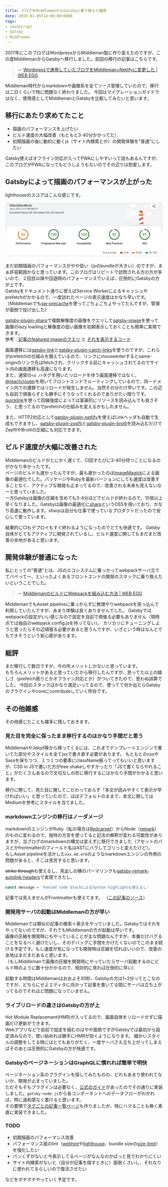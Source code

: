 ```yaml
---
title: ブログをMiddlemanからGatsbyに乗り換えた雑感
date: 2019-01-05T14:00:00+0900
tags:
- JavaScript
- Gatsby
- Middleman
---
```


2017年にこのブログはWordpressからMiddleman製に作り変えたのですが、この度MiddlemanからGatsbyへ移行しました。前回の移行の記事はこちらです。

> &mdash; [Wordpressで運用していたブログをMiddleman+Netlifyに変更した | WEB EGG](https://blog.leko.jp/post/migrate-wp-to-middleman-and-netlify/)

Middleman時代からmarkdownや画像系を全てソース管理していたので、移行は二日くらいで特に問題なく終わりました。
今回はマイグレーションガイドではなく、使用感としてMiddlemanとGatsbyを比較してみたいと思います。

## 移行にあたり求めてたこと
- 描画のパフォーマンスを上げたい
- ビルド速度の大幅改善（もともと3-40分かかってた）
- 初期描画の後に動的に動くjs（サイト内検索とか）の開発体験を"普通"にしたい

Gatsby使えばオフライン対応が入ってPWAにしやすいって話もあるんですが、このブログがPWAになってもどうしようもないのでその辺りは割愛します。

## Gatsbyによって描画のパフォーマンスが上がった
lighthouseのスコアはこんな感じです。

![lighthouse score](./lighthouse.png)

まだ初期描画のパフォーマンスがやや低い（jsのbundleが大きい）のですが、まぁ許容範囲かなと思っています。このブログはリピートで訪問される方の方が多いので、２回目以降や回遊時のパフォーマンスでいえば、圧倒的にGatsbyの方が上です。  
Gatsbyをドキュメント通りに使えばService Workerによるキャッシュやprefetchがかかるので、一度訪れたページの表示速度はかなり早いです。
（Middlemanでも[sw-precache](https://github.com/GoogleChromeLabs/sw-precache)を使ってごちょごちょやってたんですが、管理が面倒で投げ出した）

[gatsby-plugin-sharp](https://www.gatsbyjs.org/packages/gatsby-plugin-sharp)で複数解像度の画像をクエリして[gatsby-image](https://www.gatsbyjs.org/packages/gatsby-image/)を使って画像のlazy loadingと解像度の低い画像を初期表示しておくことも簡単に実現できます。  
参考：[記事のfeatured imageのクエリ](https://github.com/Leko/WEB-EGG/blob/34bb9aeb99f7fabf4947b8ae31aa8fc02b8a388d/src/templates/blog-post.js#L107-L114) と [それを表示するコード](https://github.com/Leko/WEB-EGG/blob/34bb9aeb99f7fabf4947b8ae31aa8fc02b8a388d/src/templates/blog-post.js#L34-L37)

画面遷移には[gatsby-link](https://www.gatsbyjs.org/docs/gatsby-link/)と[gatsby-plugin-catch-links](https://www.gatsbyjs.org/docs/gatsby-link/gatsby-plugin-catch-links)を使うのですが、これらがprefetchの仕組みを備えているので、リンクにmouseenterするとsame-originのリンク先はfetchされ、クリックする前にキャッシュされてるのでサイト内の画面遷移も高速になります。  
また、通常の`<a />`タグを用いたリロードを伴う画面遷移ではなく、[@reach/router](https://github.com/reach/router)を用いてフロントエンドでルーティングしているので、同一ドメイン内での遷移ではリロードが発生しません。当然その分だけ早いです。この辺も自前で頑張らずとも勝手にそうなってくれるのでありがたい限りです。  
[quicklink](https://github.com/GoogleChromeLabs/quicklink)を使って回線強度によっては富豪的にリソースを読み込んでも良さそう、と思ってるのでprefetchの仕組みを変えるかもしれません。

また、HTTP2対応として[gatsby-plugin-netlify](https://www.gatsbyjs.org/packages/gatsby-plugin-netlify/?=netlify)を使えばLinkヘッダも自動で生成もできますし、[gatsby-plugin-zopfli](https://www.gatsbyjs.org/packages/gatsby-plugin-zopfli/?=zop)と[gatsby-plugin-brotli](https://www.gatsbyjs.org/packages/gatsby-plugin-brotli/?=bro)を読み込むだけでZepfliやBrotliの圧縮にも対応できます。

## ビルド速度が大幅に改善された
Middlemanのビルドがとにかく遅くて、CI回すたびに3-40分待つことになるのがかなり辛かったです。  
ページのビルドも遅かったんですが、最も遅かったのは[ImageMagick](https://www.imagemagick.org)による画像の最適化でした。パッケージやRubyを最新バージョンにしても速度は改善することなく、アクティブな開発も止まってるので、改善される未来も見えないなーと思っていました。  
一方Gatsbyは画像の圧縮を含めても3-4分ほどでビルドが終わるので、10倍以上早くなりました。Gatsbyは画像の最適化に[sharp](https://github.com/lovell/sharp)というOSSを用いており、かなり高速に動作します。sharpは自分も仕事で使っているプロダクトだったので安心して使っています。  

結果的にCIもデプロイもすぐ終わるようになったのでとても快適です。
Gatsby自体がとてもアクティブに開発されているし、ビルド速度に関してもまだまだ改善の余地があると思います。  

## 開発体験が普通になった
私にとっての"普通"とは、JSのエコシステムに乗っかってwebpackサーバ立ててバベって〜、といったよくあるフロントエンドの開発のスタックに乗り換えたいということでした。

> &mdash; [MiddlemanのビルドにWebpackを組み込む方法 | WEB EGG](https://blog.leko.jp/post/how-to-use-webpack-with-middleman/)

MiddlemanでもAsset pipelineに乗っからずに無理やりwebpackを突っ込んで利用していたんですが、あまり体験は良くありませんでした。
Gatsbyではwebpackの設定がいい感じなので設定を自前で頑張る必要もありません（現時点では独自のwebpack.config.jsを持ってない）。
カリカリにチューニングしようと思ったらその辺頑張る必要があると思うんですが、いざという時はなんとでもできそうという安心感があります。

## 総評
まだ移行して数日ですが、今の所メリットしかないと思っています。  
もちろんメリットがあると思っていたから移行したんですが、思ってた以上の嬉しさ（prefetch周りとかオフライン対応とか）がついてきたので、思わぬ誤算でした。
今回のスタックはかなり満足いってるので、使ってて何か出たらGatsbyのプラグインやcoreにcontributeしていく所存です。

## その他雑感
その他感じたことも雑多に残しておきます。

### 見た目を完全に保ったまま移行するのはかなり手間だと思う
MiddlemanやJekyll等から移ってくるには、これまでテンプレートエンジンで書いてた部分やスタイルを全てjsxで書き直す必要があります。
もともとのcssやSassを保ちつつ、１つ１つの要素にclassName振ってってもいいと思いますが、CSS in JSで書いた方がtree shakeしやすかったり「JSで書くならやれること」がたくさんあるので文句なしの形に移行するにはかなり手間がかかると思います。  

移行に際して、見た目に関してこだわっておらず「本文が読みやすくて表示が早ければいい」と思っていたので、ほぼデフォルトのままで、本文に関してはMediumを参考にスタイルを当てました。

### markdownエンジンの移行はノーダメージ
markdownのエンジンがRuby（私の場合は[Redcarpet](https://github.com/vmg/redcarpet)）からNode（[remark](https://github.com/remarkjs/remark)）のものに変わるので、独特の方言を使ってると記法の解釈が変わる可能性がありますが、当ブログのmarkdownの構文は変えずに移行できました（アセットのパスとかfrontmatterのフィールド名はASTにバラしてゴリっと変えたけど）。  
もしAsset pipelineを活かした`xxx.md.erb`のようなmarkdownエンジンの外側の問題があると、そこは苦労すると思います。

~~strike through~~も使えるし、見出しの横のパーマリンクも[gatsby-remark-autolink-headers](https://www.gatsbyjs.org/packages/gatsby-remark-autolink-headers/?=head)で実現できたし、

```js
const message = 'Fenced code blockによるSyntax highlightも使えるし'
```

記事では見えませんがFrontmatterも使えてます。
（[この記事のソース](https://github.com/Leko/WEB-EGG/blob/master/content/blog/impression-comparison-of-middleman-and-gatsby/index.md)）

### 開発用サーバの起動はMiddlemanの方が早い
Middlemanでは類似の記事の検索＋表示をやっていました。Gatsbyではそれをやってないのですが、それでもMiddlemanの方が起動は早いです。  
画像の圧縮を開発時にもやっていることが主な問題なんですが、本番だけバグることをなるべく避けたいし、そのデバッグに手間をかけたくないのでこのまま続ける予定です。もし速度が気になっても開発時は圧縮を切ればいいので、改善の余地はまだまだあると思います。  
（もしMiddlemanで画像の圧縮を開発時にやっていたらサーバ起動するのにビルド時のように数十分かかるので、相対的に見れば圧倒的に早い）

起動する時間はMiddlemanはおおよそ30秒、Gatsbyの方は1~2分ってとこなのですが、どちらにせよエディタに向かって記事を書いてる間にサーバは立ち上がってるのでそれほど問題になっていません。

### ライブリロードの速さはGatsbyの方が上
Hot Module Replacement(HMR)が入ってるので、画面自体をリロードせずに描画だけ更新ができます。  
Webアプリなどで自前で設定を組むのはやや面倒ですがGatsbyでは最初から設定済みなので、使い始めれば勝手にHMRが効くようになります。
細かいスタイルの調整をしてる時にはとてもありがたく、一度サーバさえ立ち上がってしまえばそのあとは圧倒的にGatsbyの方が快適です。

### GatsbyのページネーションはGraphQLに慣れれば簡単で明快
ページネーション系のプラグインを探してみたものの、どれもあまり使われてないか、開発が止まっていました。  
ただそもそもプラグインは必要なく、[公式のガイド](https://www.gatsbyjs.org/docs/adding-pagination/#adding-pagination)があったのでその通りに実装しました。`gatsby-node.js`から各コンポーネントへのデータフローがわかれば、特に違和感なく書けると思います。  
その要領で[タグごとの記事一覧ページ](https://github.com/Leko/WEB-EGG/blob/34bb9aeb99f7fabf4947b8ae31aa8fc02b8a388d/gatsby-node.js#L65-L81)も作りましたが、特にハマることも無く素直に実装できました。

### TODO
- 初期描画のパフォーマンス改善
- パフォーマンス面のlint（[webhint](https://webhint.io/scanner/)や[lighthouse](https://developers.google.com/web/tools/lighthouse)、bundle sizeの[size-limit](https://github.com/ai/size-limit)）を強化したい
- パンくずがないと今表示してるページがなんなのかぱっと見でわかりにくい
- サイト内検索がないと（自分が記事を探すときに）面倒くさいし、それなりに使われてるらしいので復活させたい

などをボチボチやっていく予定です。
